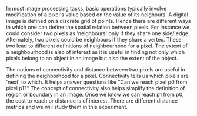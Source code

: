 In most image processing tasks, basic operations typically involve modification of a pixel's value based on the value of its neighours. A digital image is defined on a discrete grid of points. Hence there are different ways in which one can define the spatial relation between pixels. For instance we could consider two pixels as 'neighbours' only if they share one side/ edge. Alternately, two pixels could be neighbours if they share a vertex. These two lead to different definitions of neighbourhood for a pixel. The extent of a neighbourhood is also of interest as it is useful in finding not only which pixels belong to an object in an image but also the extent of the object.

The notions of connectivity and distance between two pixels are useful in defining the neighborhood for a pixel. Connectivity tells us which pixels are 'next' to which. It helps answer questions like "Can we reach pixel p0 from pixel p1?" The concept of connectivity also helps simplify the definition of region or boundary in an image. Once we know we can reach p1 from p0, the cost to reach or distance is of interest. There are different distance metrics and we will study them in this experiment. 